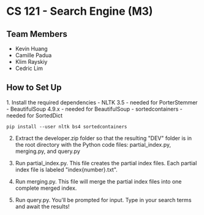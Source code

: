 # CS 121 - Search Engine (M3)
## Team Members
  - Kevin Huang  
  - Camille Padua  
  - Klim Rayskiy  
  - Cedric Lim  

<h2>How to Set Up</h2>
1. Install the required dependencies
  - NLTK 3.5 - needed for PorterStemmer
  - BeautifulSoup 4.9.x - needed for BeautifulSoup
  - sortedcontainers - needed for SortedDict

```
pip install --user nltk bs4 sortedcontainers
```

2. Extract the developer.zip folder so that the resulting "DEV" folder
is in the root directory with the Python code files: 
partial\_index.py, merging.py, and query.py 

3. Run partial\_index.py. This file creates the partial index files.
Each partial index file is labeled "index\{number\}.txt".

4. Run merging.py. This file will merge the partial index files into 
one complete merged index.

5. Run query.py. You'll be prompted for input. Type in your search terms
and await the results!
